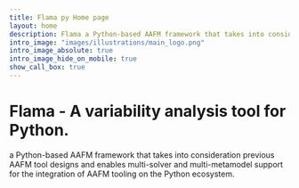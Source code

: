 ```yaml
---
title: Flama py Home page
layout: home
description: Flama a Python-based AAFM framework that takes into consideration previous AAFM tool designs and enables multi-solver and multi-metamodel support for the integration of AAFM tooling on the Python ecosystem.
intro_image: "images/illustrations/main_logo.png"
intro_image_absolute: true
intro_image_hide_on_mobile: true
show_call_box: true
---
```


# Flama - A variability analysis tool for Python.

a Python-based AAFM framework that takes into consideration previous AAFM tool designs and enables
multi-solver and multi-metamodel support for the integration of AAFM tooling on the Python ecosystem.
